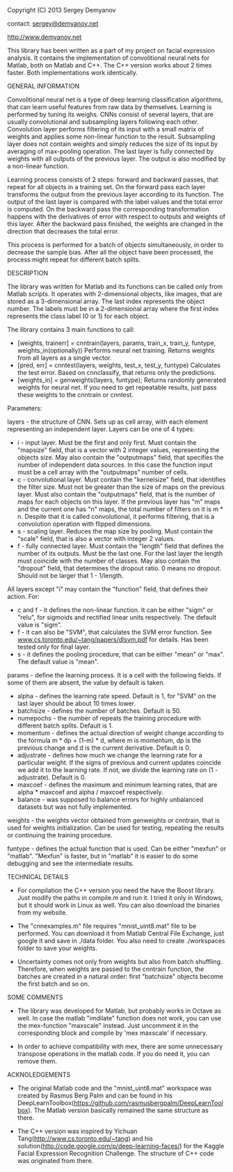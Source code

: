 Copyright (C) 2013 Sergey Demyanov

contact: sergey@demyanov.net

http://www.demyanov.net

This library has been written as a part of my project on facial expression analysis. It contains the implementation of convolitional neural nets for Matlab, both on Matlab and C++. The C++ version works about 2 times faster. Both implementations work identically.

GENERAL INFORMATION

Convolitional neural net is a type of deep learning classification algorithms, that can learn useful features from raw data by themselves. Learning is performed by tuning its weighs. CNNs consist of several layers, that are usually convolutional and subsampling layers following each other. Convolution layer performs filtering of its input with a small matrix of weights and applies some non-linear function to the result. Subsampling layer does not contain weights and simply reduces the size of its input by averaging of max-pooling operation. The last layer is fully connected by weights with all outputs of the previous layer. The output is also modified by a non-linear function.

Learning process consists of 2 steps: forward and backward passes, that repeat for all objects in a training set. On the forward pass each layer transforms the output from the previous layer according to its function. The output of the last layer is compared with the label values and the total error is computed. On the backward pass the corresponding transformation happens with the derivatives of error with respect to outputs and weights of this layer. After the backward pass finished, the weights are changed in the direction that decreases the total error.

This process is performed for a batch of objects simultaneously, in order to decrease the sample bias. After all the object have been processed, the process might repeat for different batch splits.
 
DESCRIPTION

The library was written for Matlab and its functions can be called only from Matlab scripts. It operates with 2-dimensional objects, like images, that are stored as a 3-dimensional array. The last index represents the object number. The labels must be in a 2-dimensional array where the first index represents the class label (0 or 1) for each object.

The library contains 3 main functions to call:

- [weights, trainerr] = cnntrain(layers, params, train_x, train_y, funtype, weights_in(optionally))
Performs neural net training. Returns weights from all layers as a single vector.
- [pred, err] = cnntest(layers, weights, test_x, test_y, funtype)
Calculates the test error. Based on cnnclassify, that returns only the predictions.
- [weights_in] = genweights(layers, funtype);
Returns randomly generated weights for neural net. If you need to get repeatable results, just pass these weights to the cnntrain or cnntest.

Parameters:

layers - the structure of CNN. Sets up as cell array, with each element representing an independent layer. Layers can be one of 4 types:
- i - input layer. Must be the first and only first. Must contain the "mapsize" field, that is a vector with 2 integer values, representing the objects size. May also contain the "outputmaps" field, that specifies the number of independent data sources. In this case the function input must be a cell array with the "outputmaps" number of cells.
- c - convolutional layer. Must contain the "kernelsize" field, that identifies the filter size. Must not be greater than the size of maps on the previous layer. Must also contain the "outputmaps" field, that is the number of maps for each objects on this layer. If the previous layer has "m" maps and the current one has "n" maps, the total number of filters on it is m * n. Despite that it is called convolutional, it performs filtering, that is a convolution operation with flipped dimensions.
- s - scaling layer. Reduces the map size by pooling. Must contain the "scale" field, that is also a vector with integer 2 values.
- f - fully connected layer. Must contain the "length" field that defines the number of its outputs. Must be the last one. For the last layer the length must coincide with the number of classes. May also contain the "dropout" field, that determines the dropout ratio. 0 means no dropout. Should not be larger that 1 - 1/length.

All layers except "i" may contain the "function" field, that defines their action. For:
- c and f - it defines the non-linear function. It can be either "sigm" or "relu", for sigmoids and rectified linear units respectively. The default value is "sigm".
- f - it can also be "SVM", that calculates the SVM error function.
See www.cs.toronto.edu/~tang/papers/dlsvm.pdf for details. Has been tested only for final layer.
- s - it defines the pooling procedure, that can be either "mean" or "max". The default value is "mean". 

params - define the learning process. It is a cell with the following fields. If some of them are absent, the value by default is taken.
- alpha - defines the learning rate speed. Default is 1, for "SVM" on the last layer should be about 10 times lower.
- batchsize - defines the number of batches. Default is 50.
- numepochs - the number of repeats the training procedure with different batch splits. Default is 1.
- momentum - defines the actual direction of weight change according to the formula m * dp + (1-m) * d, where m is momentum, dp is the previous change and d is the current derivative. Default is 0.
- adjustrate - defines how much we change the learning rate for a particular weight. If the signs of previous and current updates coincide we add it to the learning rate. If not, we divide the learning rate on (1 - adjustrate). Default is 0.
- maxcoef - defines the maximum and minimum learning rates, that are alpha * maxcoef and alpha / maxcoef respectively.
- balance - was supposed to balance errors for highly unbalanced datasets but was not fully implemented.

weights - the weights vector obtained from genweights or cnntrain, that is used for weights initialization. Can be used for testing, repeating the results or continuing the training procedure. 

funtype - defines the actual function that is used. Can be either "mexfun" or "matlab". "Mexfun" is faster, but in "matlab" it is easier to do some debugging and see the intermediate results.

TECHNICAL DETAILS

- For compilation the C++ version you need the have the Boost library. Just modify the paths in compile.m and run it. I tried it only in Windows, but it should work in Linux as well. You can also download the binaries from my website.

- The "cnnexamples.m" file requires "mnist_uint8.mat" file to be performed. You can download it from 
Matlab Central File Exchange, just google it and save in ./data folder. You also need to create ./workspaces folder to save your weights.

- Uncertainty comes not only from weights but also from batch shuffling. Therefore, when weights are passed to the cnntrain function, the batches are created in a natural order: first "batchsize" objects become the first batch and so on.

SOME COMMENTS 

- The library was developed for Matlab, but probably works in Octave as well. In case the matlab "imdilate" function does not work, you can use the mex-function "maxscale" instead. Just uncomment it in the corresponding block and compile by 'mex maxscale' if necessary.

- In order to achieve compatibility with mex, there are some unnecessary transpose operations in the matlab code. If you do need it, you can remove them.

ACKNOLEDGEMENTS

- The original Matlab code and the "mnist_uint8.mat" workspace was created by Rasmus Berg Palm and can be found in his DeepLearnToolbox(https://github.com/rasmusbergpalm/DeepLearnToolbox). The Matlab version basically remained the same structure as there.

- The C++ version was inspired by Yichuan Tang(http://www.cs.toronto.edu/~tang) and his solution(http://code.google.com/p/deep-learning-faces/) for the Kaggle Facial Expression Recognition Challenge. The structure of C++ code was originated from there.
 
